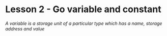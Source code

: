 # Lesson 2 - Go variable and constant
*A variable is a storage unit of a particular type which has a name, storage address and value*

